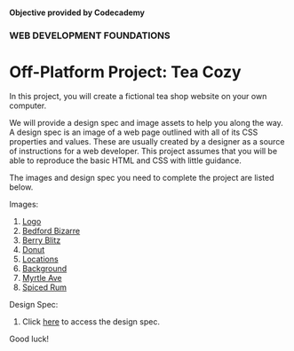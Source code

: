 #### Objective provided by Codecademy

### WEB DEVELOPMENT FOUNDATIONS

# Off-Platform Project: Tea Cozy

In this project, you will create a fictional tea shop website on your own computer.

We will provide a design spec and image assets to help you along the way. A design spec is an image of a web page outlined with all of its CSS properties and values. These are usually created by a designer as a source of instructions for a web developer. This project assumes that you will be able to reproduce the basic HTML and CSS with little guidance.

The images and design spec you need to complete the project are listed below.

Images:

1. [Logo](https://content.codecademy.com/courses/freelance-1/unit-4/img-tea-cozy-logo.png)
2. [Bedford Bizarre](https://content.codecademy.com/courses/freelance-1/unit-4/img-bedford-bizarre.jpg)
3. [Berry Blitz](https://content.codecademy.com/courses/freelance-1/unit-4/img-berryblitz.jpg)
4. [Donut](https://content.codecademy.com/courses/freelance-1/unit-4/img-donut.jpg)
5. [Locations](https://content.codecademy.com/courses/freelance-1/unit-4/img-locations-background.jpg)
6. [Background](https://content.codecademy.com/courses/freelance-1/unit-4/img-mission-background.jpg)
7. [Myrtle Ave](https://content.codecademy.com/courses/freelance-1/unit-4/img-myrtle-ave.jpg)
8. [Spiced Rum](https://content.codecademy.com/courses/freelance-1/unit-4/img-spiced-rum.jpg)

Design Spec:

1. Click [here](https://content.codecademy.com/courses/freelance-1/unit-4/img-tea-cozy-redline.jpg) to access the design spec.

Good luck!
